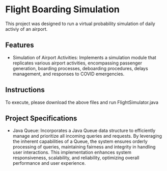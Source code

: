 # Flight Boarding Simulation
This project was designed to run a virtual probability simulation of daily activiy of an airport. 

## Features
- Simulation of Airport Activities: Implements a simulation module that replicates various airport activities, encompassing passenger generation, boarding processes, deboarding procedures, delays management, and responses to COVID emergencies. 

## Instructions
To execute, please download the above files and run FlightSimulator.java 

## Project Specifications
- Java Queue: Incorporates a Java Queue data structure to efficiently manage and prioritize all incoming queries and requests. By leveraging the inherent capabilities of a Queue, the system ensures orderly processing of queries, maintaining fairness and integrity in handling user interactions. This implementation enhances system responsiveness, scalability, and reliability, optimizing overall performance and user experience.
